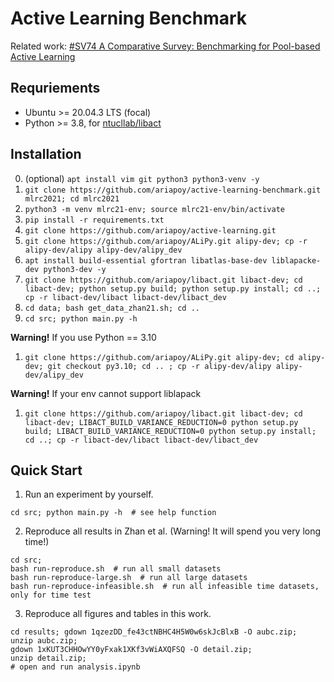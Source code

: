 # Active Learning Benchmark

Related work: [#SV74 A Comparative Survey: Benchmarking for Pool-based Active Learning](https://ijcai-21.org/program-survey/)

## Requriements

- Ubuntu >= 20.04.3 LTS (focal)
- Python >= 3.8, for [ntucllab/libact](https://github.com/ntucllab/libact)

## Installation

0. (optional) `apt install vim git python3 python3-venv -y`
1. `git clone https://github.com/ariapoy/active-learning-benchmark.git mlrc2021; cd mlrc2021`
2. `python3 -m venv mlrc21-env; source mlrc21-env/bin/activate`
3. `pip install -r requirements.txt`
4. `git clone https://github.com/ariapoy/active-learning.git`
5. `git clone https://github.com/ariapoy/ALiPy.git alipy-dev; cp -r alipy-dev/alipy alipy-dev/alipy_dev`
6. `apt install build-essential gfortran libatlas-base-dev liblapacke-dev python3-dev -y`
7. `git clone https://github.com/ariapoy/libact.git libact-dev; cd libact-dev; python setup.py build; python setup.py install; cd ..; cp -r libact-dev/libact libact-dev/libact_dev`
8. `cd data; bash get_data_zhan21.sh; cd ..`
9. `cd src; python main.py -h`

**Warning!** If you use Python == 3.10

1. `git clone https://github.com/ariapoy/ALiPy.git alipy-dev; cd alipy-dev; git checkout py3.10; cd .. ; cp -r alipy-dev/alipy alipy-dev/alipy_dev`

**Warning!** If your env cannot support liblapack

1. `git clone https://github.com/ariapoy/libact.git libact-dev; cd libact-dev; LIBACT_BUILD_VARIANCE_REDUCTION=0 python setup.py build; LIBACT_BUILD_VARIANCE_REDUCTION=0 python setup.py install; cd ..; cp -r libact-dev/libact libact-dev/libact_dev`

## Quick Start

1. Run an experiment by yourself.

```shell
cd src; python main.py -h  # see help function
```

2. Reproduce all results in Zhan et al. (Warning! It will spend you very long time!)

```shell
cd src;
bash run-reproduce.sh  # run all small datasets
bash run-reproduce-large.sh  # run all large datasets
bash run-reproduce-infeasible.sh  # run all infeasible time datasets, only for time test
```

3. Reproduce all figures and tables in this work.

```shell
cd results; gdown 1qzezDD_fe43ctNBHC4H5W0w6skJcBlxB -O aubc.zip;
unzip aubc.zip;
gdown 1xKUT3CHHOwYY0yFxak1XKf3vWiAXQFSQ -O detail.zip;
unzip detail.zip;
# open and run analysis.ipynb
```
